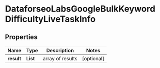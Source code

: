 # DataforseoLabsGoogleBulkKeywordDifficultyLiveTaskInfo


## Properties

| Name | Type | Description | Notes |
|------------ | ------------- | ------------- | -------------|
**result** | **List<DataforseoLabsGoogleBulkKeywordDifficultyLiveResultInfo>** | array of results |[optional]|